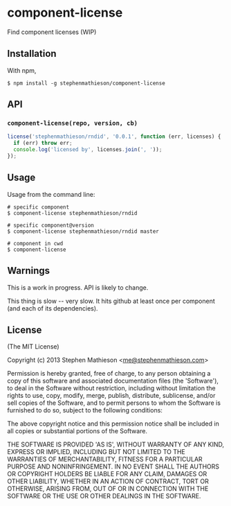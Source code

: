 
# component-license

  Find component licenses (WIP)

## Installation

  With npm,

    $ npm install -g stephenmathieson/component-license

## API

### `component-license(repo, version, cb)`

```js
license('stephenmathieson/rndid', '0.0.1', function (err, licenses) {
  if (err) throw err;
  console.log('licensed by', licenses.join(', ')); 
});
```

## Usage

  Usage from the command line:

    # specific component
    $ component-license stephenmathieson/rndid

    # specific component@version
    $ component-license stephenmathieson/rndid master

    # component in cwd
    $ component-license

## Warnings

  This is a work in progress.  API is likely to change.

  This thing is slow -- very slow.  It hits github at least once per component (and each of its dependencies).

## License 

(The MIT License)

Copyright (c) 2013 Stephen Mathieson &lt;me@stephenmathieson.com&gt;

Permission is hereby granted, free of charge, to any person obtaining
a copy of this software and associated documentation files (the
'Software'), to deal in the Software without restriction, including
without limitation the rights to use, copy, modify, merge, publish,
distribute, sublicense, and/or sell copies of the Software, and to
permit persons to whom the Software is furnished to do so, subject to
the following conditions:

The above copyright notice and this permission notice shall be
included in all copies or substantial portions of the Software.

THE SOFTWARE IS PROVIDED 'AS IS', WITHOUT WARRANTY OF ANY KIND,
EXPRESS OR IMPLIED, INCLUDING BUT NOT LIMITED TO THE WARRANTIES OF
MERCHANTABILITY, FITNESS FOR A PARTICULAR PURPOSE AND NONINFRINGEMENT.
IN NO EVENT SHALL THE AUTHORS OR COPYRIGHT HOLDERS BE LIABLE FOR ANY
CLAIM, DAMAGES OR OTHER LIABILITY, WHETHER IN AN ACTION OF CONTRACT,
TORT OR OTHERWISE, ARISING FROM, OUT OF OR IN CONNECTION WITH THE
SOFTWARE OR THE USE OR OTHER DEALINGS IN THE SOFTWARE.